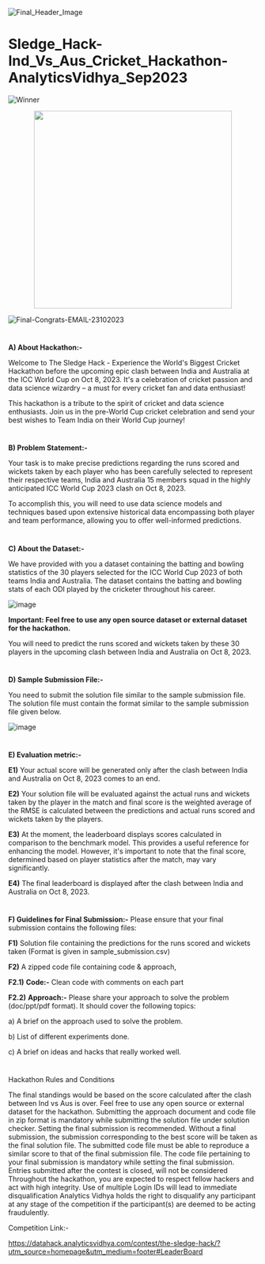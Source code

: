 ![Final_Header_Image](https://github.com/aniiketbarphe/Sledge_Hack-Ind_Vs_Aus_Cricket_Hackathon-AnalyticsVidhya_Sep2023/assets/84449238/2348d997-7b52-482b-a0bf-1f256b4f91ec)

# Sledge_Hack-Ind_Vs_Aus_Cricket_Hackathon-AnalyticsVidhya_Sep2023

![Winner](https://github.com/aniiketbarphe/Sledge_Hack-Ind_Vs_Aus_Cricket_Hackathon-AnalyticsVidhya_Sep2023/assets/84449238/a2f21780-4a72-411a-bafe-11d2bba40555)


<div align="center">
  <img src="![Winner](https://github.com/aniiketbarphe/Sledge_Hack-Ind_Vs_Aus_Cricket_Hackathon-AnalyticsVidhya_Sep2023/assets/84449238/f06218ed-f262-4995-8fba-14e18ca57924)" width="400">
</div>


![Final-Congrats-EMAIL-23102023](https://github.com/aniiketbarphe/Sledge_Hack-Ind_Vs_Aus_Cricket_Hackathon-AnalyticsVidhya_Sep2023/assets/84449238/2e0125c9-ca0a-488d-8e3d-c410757b6511)

#
**A) About Hackathon:-**

Welcome to The Sledge Hack - Experience the World's Biggest Cricket Hackathon before the upcoming epic clash between India and Australia at the ICC World Cup on Oct 8, 2023. It's a celebration of cricket passion and data science wizardry – a must for every cricket fan and data enthusiast!

This hackathon is a tribute to the spirit of cricket and data science enthusiasts. Join us in the pre-World Cup cricket celebration and send your best wishes to Team India on their World Cup journey! 

# 

**B) Problem Statement:-**

Your task is to make precise predictions regarding the runs scored and wickets taken by each player who has been carefully selected to represent their respective teams, India and Australia 15 members squad in the highly anticipated ICC World Cup 2023 clash on Oct 8, 2023.

To accomplish this, you will need to use data science models and techniques based upon extensive historical data encompassing both player and team performance, allowing you to offer well-informed predictions.

#

**C) About the Dataset:-**

We have provided with you a dataset containing the batting and bowling statistics of the 30 players selected for the ICC World Cup 2023 of both teams India and Australia. The dataset contains the batting and bowling stats of each ODI played by the cricketer throughout his career.

![image](https://github.com/aniiketbarphe/Sledge_Hack-Ind_Vs_Aus_Cricket_Hackathon-AnalyticsVidhya_Sep2023/assets/84449238/3cb408d9-3ee8-4ebf-9689-86b002782715)

**Important: Feel free to use any open source dataset or external dataset for the hackathon.**

You will need to predict the runs scored and wickets taken by these 30 players in the upcoming clash between India and Australia on Oct 8, 2023.

#

**D) Sample Submission File:-**

You need to submit the solution file similar to the sample submission file. The solution file must contain the format similar to the sample submission file given below. 

![image](https://github.com/aniiketbarphe/Sledge_Hack-Ind_Vs_Aus_Cricket_Hackathon-AnalyticsVidhya_Sep2023/assets/84449238/817a0c5f-7ca0-42ed-844c-38c083522ca5)

#

**E) Evaluation metric:-**

**E1)** Your actual score will be generated only after the clash between India and Australia on Oct 8, 2023 comes to an end.

**E2)** Your solution file will be evaluated against the actual runs and wickets taken by the player in the match and final score is the weighted average of the RMSE is calculated between the predictions and actual runs scored and wickets taken by the players.

**E3)** At the moment, the leaderboard displays scores calculated in comparison to the benchmark model. This provides a useful reference for enhancing the model. However, it's important to note that the final score, determined based on player statistics after the match, may vary significantly. 

**E4)** The final leaderboard is displayed after the clash between India and Australia on Oct 8, 2023.

# 

**F) Guidelines for Final Submission:-** Please ensure that your final submission contains the following files: 

**F1)** Solution file containing the predictions for the runs scored and wickets taken (Format is given in sample_submission.csv)

**F2)** A zipped code file containing code & approach,

**F2.1)** **Code:-** Clean code with comments on each part

**F2.2)** **Approach:-** Please share your approach to solve the problem (doc/ppt/pdf format). It should cover the following topics:

a) A brief on the approach used to solve the problem.

b) List of different experiments done.

c) A brief on ideas and hacks that really worked well.

#

Hackathon Rules and Conditions

The final standings would be based on the score calculated after the clash between Ind vs Aus is over.
Feel free to use any open source or external dataset for the hackathon.
Submitting the approach document and code file in zip format is mandatory while submitting the solution file under solution checker.
Setting the final submission is recommended. Without a final submission, the submission corresponding to the best score will be taken as the final solution file.
The submitted code file must be able to reproduce a similar score to that of the final submission file.
The code file pertaining to your final submission is mandatory while setting the final submission.
Entries submitted after the contest is closed, will not be considered
Throughout the hackathon, you are expected to respect fellow hackers and act with high integrity.
Use of multiple Login IDs will lead to immediate disqualification
Analytics Vidhya holds the right to disqualify any participant at any stage of the competition if the participant(s) are deemed to be acting fraudulently.

Competition Link:-

https://datahack.analyticsvidhya.com/contest/the-sledge-hack/?utm_source=homepage&utm_medium=footer#LeaderBoard

